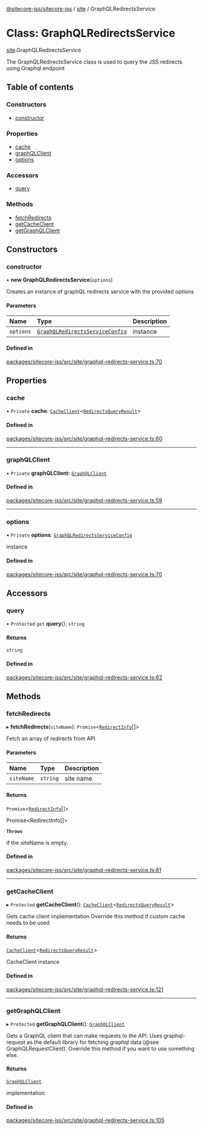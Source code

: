 [@sitecore-jss/sitecore-jss](../README.md) / [site](../modules/site.md) / GraphQLRedirectsService

# Class: GraphQLRedirectsService

[site](../modules/site.md).GraphQLRedirectsService

The GraphQLRedirectsService class is used to query the JSS redirects using Graphql endpoint

## Table of contents

### Constructors

- [constructor](site.GraphQLRedirectsService.md#constructor)

### Properties

- [cache](site.GraphQLRedirectsService.md#cache)
- [graphQLClient](site.GraphQLRedirectsService.md#graphqlclient)
- [options](site.GraphQLRedirectsService.md#options)

### Accessors

- [query](site.GraphQLRedirectsService.md#query)

### Methods

- [fetchRedirects](site.GraphQLRedirectsService.md#fetchredirects)
- [getCacheClient](site.GraphQLRedirectsService.md#getcacheclient)
- [getGraphQLClient](site.GraphQLRedirectsService.md#getgraphqlclient)

## Constructors

### constructor

• **new GraphQLRedirectsService**(`options`)

Creates an instance of graphQL redirects service with the provided options

#### Parameters

| Name | Type | Description |
| :------ | :------ | :------ |
| `options` | [`GraphQLRedirectsServiceConfig`](../modules/site.md#graphqlredirectsserviceconfig) | instance |

#### Defined in

[packages/sitecore-jss/src/site/graphql-redirects-service.ts:70](https://github.com/Sitecore/jss/blob/a284fcfa3/packages/sitecore-jss/src/site/graphql-redirects-service.ts#L70)

## Properties

### cache

• `Private` **cache**: [`CacheClient`](../interfaces/index.CacheClient.md)\<[`RedirectsQueryResult`](../modules/site.md#redirectsqueryresult)\>

#### Defined in

[packages/sitecore-jss/src/site/graphql-redirects-service.ts:60](https://github.com/Sitecore/jss/blob/a284fcfa3/packages/sitecore-jss/src/site/graphql-redirects-service.ts#L60)

___

### graphQLClient

• `Private` **graphQLClient**: [`GraphQLClient`](../interfaces/index.GraphQLClient.md)

#### Defined in

[packages/sitecore-jss/src/site/graphql-redirects-service.ts:59](https://github.com/Sitecore/jss/blob/a284fcfa3/packages/sitecore-jss/src/site/graphql-redirects-service.ts#L59)

___

### options

• `Private` **options**: [`GraphQLRedirectsServiceConfig`](../modules/site.md#graphqlredirectsserviceconfig)

instance

#### Defined in

[packages/sitecore-jss/src/site/graphql-redirects-service.ts:70](https://github.com/Sitecore/jss/blob/a284fcfa3/packages/sitecore-jss/src/site/graphql-redirects-service.ts#L70)

## Accessors

### query

• `Protected` `get` **query**(): `string`

#### Returns

`string`

#### Defined in

[packages/sitecore-jss/src/site/graphql-redirects-service.ts:62](https://github.com/Sitecore/jss/blob/a284fcfa3/packages/sitecore-jss/src/site/graphql-redirects-service.ts#L62)

## Methods

### fetchRedirects

▸ **fetchRedirects**(`siteName`): `Promise`\<[`RedirectInfo`](../modules/site.md#redirectinfo)[]\>

Fetch an array of redirects from API

#### Parameters

| Name | Type | Description |
| :------ | :------ | :------ |
| `siteName` | `string` | site name |

#### Returns

`Promise`\<[`RedirectInfo`](../modules/site.md#redirectinfo)[]\>

Promise<RedirectInfo[]>

**`Throws`**

if the siteName is empty.

#### Defined in

[packages/sitecore-jss/src/site/graphql-redirects-service.ts:81](https://github.com/Sitecore/jss/blob/a284fcfa3/packages/sitecore-jss/src/site/graphql-redirects-service.ts#L81)

___

### getCacheClient

▸ `Protected` **getCacheClient**(): [`CacheClient`](../interfaces/index.CacheClient.md)\<[`RedirectsQueryResult`](../modules/site.md#redirectsqueryresult)\>

Gets cache client implementation
Override this method if custom cache needs to be used

#### Returns

[`CacheClient`](../interfaces/index.CacheClient.md)\<[`RedirectsQueryResult`](../modules/site.md#redirectsqueryresult)\>

CacheClient instance

#### Defined in

[packages/sitecore-jss/src/site/graphql-redirects-service.ts:121](https://github.com/Sitecore/jss/blob/a284fcfa3/packages/sitecore-jss/src/site/graphql-redirects-service.ts#L121)

___

### getGraphQLClient

▸ `Protected` **getGraphQLClient**(): [`GraphQLClient`](../interfaces/index.GraphQLClient.md)

Gets a GraphQL client that can make requests to the API. Uses graphql-request as the default
library for fetching graphql data (@see GraphQLRequestClient). Override this method if you
want to use something else.

#### Returns

[`GraphQLClient`](../interfaces/index.GraphQLClient.md)

implementation

#### Defined in

[packages/sitecore-jss/src/site/graphql-redirects-service.ts:105](https://github.com/Sitecore/jss/blob/a284fcfa3/packages/sitecore-jss/src/site/graphql-redirects-service.ts#L105)
